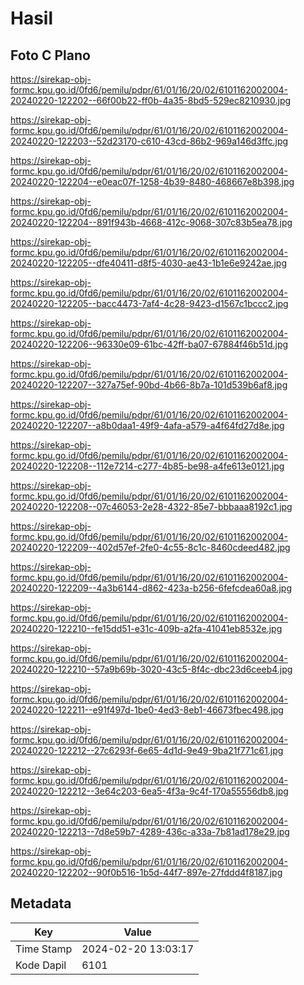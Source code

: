 # Hasil

## Foto C Plano

https://sirekap-obj-formc.kpu.go.id/0fd6/pemilu/pdpr/61/01/16/20/02/6101162002004-20240220-122202--66f00b22-ff0b-4a35-8bd5-529ec8210930.jpg

https://sirekap-obj-formc.kpu.go.id/0fd6/pemilu/pdpr/61/01/16/20/02/6101162002004-20240220-122203--52d23170-c610-43cd-86b2-969a146d3ffc.jpg

https://sirekap-obj-formc.kpu.go.id/0fd6/pemilu/pdpr/61/01/16/20/02/6101162002004-20240220-122204--e0eac07f-1258-4b39-8480-468667e8b398.jpg

https://sirekap-obj-formc.kpu.go.id/0fd6/pemilu/pdpr/61/01/16/20/02/6101162002004-20240220-122204--891f943b-4668-412c-9068-307c83b5ea78.jpg

https://sirekap-obj-formc.kpu.go.id/0fd6/pemilu/pdpr/61/01/16/20/02/6101162002004-20240220-122205--dfe40411-d8f5-4030-ae43-1b1e6e9242ae.jpg

https://sirekap-obj-formc.kpu.go.id/0fd6/pemilu/pdpr/61/01/16/20/02/6101162002004-20240220-122205--bacc4473-7af4-4c28-9423-d1567c1bccc2.jpg

https://sirekap-obj-formc.kpu.go.id/0fd6/pemilu/pdpr/61/01/16/20/02/6101162002004-20240220-122206--96330e09-61bc-42ff-ba07-67884f46b51d.jpg

https://sirekap-obj-formc.kpu.go.id/0fd6/pemilu/pdpr/61/01/16/20/02/6101162002004-20240220-122207--327a75ef-90bd-4b66-8b7a-101d539b6af8.jpg

https://sirekap-obj-formc.kpu.go.id/0fd6/pemilu/pdpr/61/01/16/20/02/6101162002004-20240220-122207--a8b0daa1-49f9-4afa-a579-a4f64fd27d8e.jpg

https://sirekap-obj-formc.kpu.go.id/0fd6/pemilu/pdpr/61/01/16/20/02/6101162002004-20240220-122208--112e7214-c277-4b85-be98-a4fe613e0121.jpg

https://sirekap-obj-formc.kpu.go.id/0fd6/pemilu/pdpr/61/01/16/20/02/6101162002004-20240220-122208--07c46053-2e28-4322-85e7-bbbaaa8192c1.jpg

https://sirekap-obj-formc.kpu.go.id/0fd6/pemilu/pdpr/61/01/16/20/02/6101162002004-20240220-122209--402d57ef-2fe0-4c55-8c1c-8460cdeed482.jpg

https://sirekap-obj-formc.kpu.go.id/0fd6/pemilu/pdpr/61/01/16/20/02/6101162002004-20240220-122209--4a3b6144-d862-423a-b256-6fefcdea60a8.jpg

https://sirekap-obj-formc.kpu.go.id/0fd6/pemilu/pdpr/61/01/16/20/02/6101162002004-20240220-122210--fe15dd51-e31c-409b-a2fa-41041eb8532e.jpg

https://sirekap-obj-formc.kpu.go.id/0fd6/pemilu/pdpr/61/01/16/20/02/6101162002004-20240220-122210--57a9b69b-3020-43c5-8f4c-dbc23d6ceeb4.jpg

https://sirekap-obj-formc.kpu.go.id/0fd6/pemilu/pdpr/61/01/16/20/02/6101162002004-20240220-122211--e91f497d-1be0-4ed3-8eb1-46673fbec498.jpg

https://sirekap-obj-formc.kpu.go.id/0fd6/pemilu/pdpr/61/01/16/20/02/6101162002004-20240220-122212--27c6293f-6e65-4d1d-9e49-9ba21f771c61.jpg

https://sirekap-obj-formc.kpu.go.id/0fd6/pemilu/pdpr/61/01/16/20/02/6101162002004-20240220-122212--3e64c203-6ea5-4f3a-9c4f-170a55556db8.jpg

https://sirekap-obj-formc.kpu.go.id/0fd6/pemilu/pdpr/61/01/16/20/02/6101162002004-20240220-122213--7d8e59b7-4289-436c-a33a-7b81ad178e29.jpg

https://sirekap-obj-formc.kpu.go.id/0fd6/pemilu/pdpr/61/01/16/20/02/6101162002004-20240220-122202--90f0b516-1b5d-44f7-897e-27fddd4f8187.jpg


## Metadata

| Key        | Value               |
| ---------- | ------------------- |
| Time Stamp | 2024-02-20 13:03:17 |
| Kode Dapil | 6101                |



